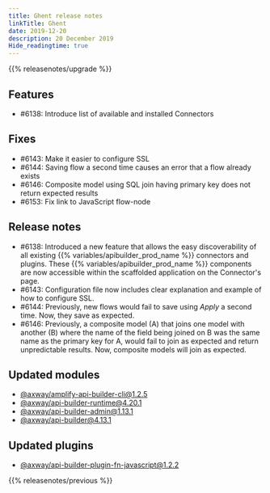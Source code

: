 ```yaml
---
title: Ghent release notes
linkTitle: Ghent
date: 2019-12-20
description: 20 December 2019
Hide_readingtime: true
---
```


{{% releasenotes/upgrade %}}

## Features

* #6138: Introduce list of available and installed Connectors

## Fixes

* #6143: Make it easier to configure SSL
* #6144: Saving flow a second time causes an error that a flow already exists
* #6146: Composite model using SQL join having primary key does not return expected results
* #6153: Fix link to JavaScript flow-node

## Release notes

* #6138: Introduced a new feature that allows the easy discoverability of all existing {{% variables/apibuilder_prod_name %}} connectors and plugins. These {{% variables/apibuilder_prod_name %}} components are now accessible within the scaffolded application on the Connector's page.
* #6143: Configuration file now includes clear explanation and example of how to configure SSL.
* #6144: Previously, new flows would fail to save using _Apply_ a second time. Now, they save as expected.
* #6146: Previously, a composite model (A) that joins one model with another (B) where the name of the field being joined on B was the same name as the primary key for A, would fail to join as expected and return unpredictable results. Now, composite models will join as expected.

## Updated modules

* [@axway/amplify-api-builder-cli@1.2.5](https://www.npmjs.com/package/@axway/amplify-api-builder-cli/v/1.2.5)
* [@axway/api-builder-runtime@4.20.1](https://www.npmjs.com/package/@axway/api-builder-runtime/v/4.20.1)
* [@axway/api-builder-admin@1.13.1](https://www.npmjs.com/package/@axway/api-builder-admin/v/1.13.1)
* [@axway/api-builder@4.13.1](https://www.npmjs.com/package/@axway/api-builder/v/4.13.1)

## Updated plugins

* [@axway/api-builder-plugin-fn-javascript@1.2.2](https://www.npmjs.com/package/@axway/api-builder-plugin-fn-javascript/v/1.2.2)

{{% releasenotes/previous %}}
